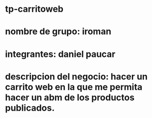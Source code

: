 # tp-carritoweb
# nombre de grupo: iroman
# integrantes: daniel paucar
# descripcion del negocio: hacer un carrito web en la que me permita hacer un abm de los productos publicados.

